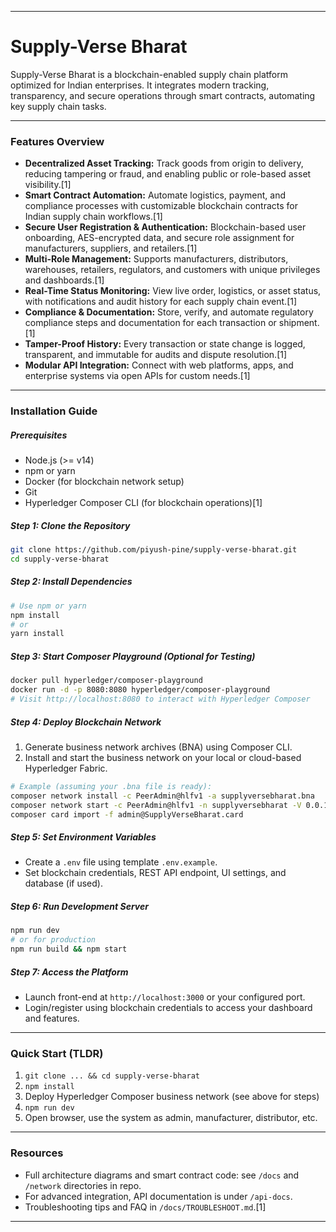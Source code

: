***

# Supply-Verse Bharat

Supply-Verse Bharat is a blockchain-enabled supply chain platform optimized for Indian enterprises. It integrates modern tracking, transparency, and secure operations through smart contracts, automating key supply chain tasks.

***

### Features Overview

- **Decentralized Asset Tracking:** Track goods from origin to delivery, reducing tampering or fraud, and enabling public or role-based asset visibility.[1]
- **Smart Contract Automation:** Automate logistics, payment, and compliance processes with customizable blockchain contracts for Indian supply chain workflows.[1]
- **Secure User Registration & Authentication:** Blockchain-based user onboarding, AES-encrypted data, and secure role assignment for manufacturers, suppliers, and retailers.[1]
- **Multi-Role Management:** Supports manufacturers, distributors, warehouses, retailers, regulators, and customers with unique privileges and dashboards.[1]
- **Real-Time Status Monitoring:** View live order, logistics, or asset status, with notifications and audit history for each supply chain event.[1]
- **Compliance & Documentation:** Store, verify, and automate regulatory compliance steps and documentation for each transaction or shipment.[1]
- **Tamper-Proof History:** Every transaction or state change is logged, transparent, and immutable for audits and dispute resolution.[1]
- **Modular API Integration:** Connect with web platforms, apps, and enterprise systems via open APIs for custom needs.[1]

**** 

### Installation Guide

##### Prerequisites

- Node.js (>= v14)
- npm or yarn
- Docker (for blockchain network setup)
- Git
- Hyperledger Composer CLI (for blockchain operations)[1]

##### Step 1: Clone the Repository

```bash
git clone https://github.com/piyush-pine/supply-verse-bharat.git
cd supply-verse-bharat
```

##### Step 2: Install Dependencies

```bash
# Use npm or yarn
npm install
# or
yarn install
```

##### Step 3: Start Composer Playground (Optional for Testing)

```bash
docker pull hyperledger/composer-playground
docker run -d -p 8080:8080 hyperledger/composer-playground
# Visit http://localhost:8080 to interact with Hyperledger Composer
```

##### Step 4: Deploy Blockchain Network

1. Generate business network archives (BNA) using Composer CLI.
2. Install and start the business network on your local or cloud-based Hyperledger Fabric.

```bash
# Example (assuming your .bna file is ready):
composer network install -c PeerAdmin@hlfv1 -a supplyversebharat.bna
composer network start -c PeerAdmin@hlfv1 -n supplyversebharat -V 0.0.1 -A admin -S adminpw
composer card import -f admin@SupplyVerseBharat.card
```

##### Step 5: Set Environment Variables

- Create a `.env` file using template `.env.example`.
- Set blockchain credentials, REST API endpoint, UI settings, and database (if used).

##### Step 6: Run Development Server

```bash
npm run dev
# or for production
npm run build && npm start
```

##### Step 7: Access the Platform

- Launch front-end at `http://localhost:3000` or your configured port.
- Login/register using blockchain credentials to access your dashboard and features.

***

### Quick Start (TLDR)

1. `git clone ... && cd supply-verse-bharat`
2. `npm install`
3. Deploy Hyperledger Composer business network (see above for steps)
4. `npm run dev`
5. Open browser, use the system as admin, manufacturer, distributor, etc.

***

### Resources

- Full architecture diagrams and smart contract code: see `/docs` and `/network` directories in repo.
- For advanced integration, API documentation is under `/api-docs`.
- Troubleshooting tips and FAQ in `/docs/TROUBLESHOOT.md`.[1]

***

